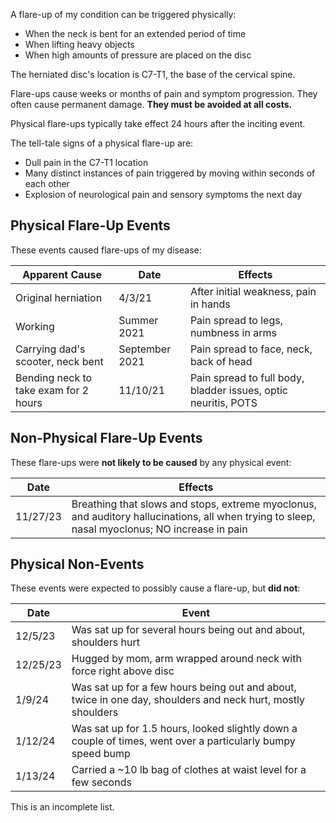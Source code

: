 A flare-up of my condition can be triggered physically:

- When the neck is bent for an extended period of time
- When lifting heavy objects
- When high amounts of pressure are placed on the disc

The herniated disc's location is C7-T1, the base of the cervical spine.

Flare-ups cause weeks or months of pain and symptom progression. They often cause permanent damage. **They must be avoided at all costs.**

Physical flare-ups typically take effect 24 hours after the inciting event.

The tell-tale signs of a physical flare-up are:

- Dull pain in the C7-T1 location
- Many distinct instances of pain triggered by moving within seconds of each other
- Explosion of neurological pain and sensory symptoms the next day

## Physical Flare-Up Events

These events caused flare-ups of my disease:

| Apparent Cause                        | Date           | Effects                                                        |
| ------------------------------------- | -------------- | -------------------------------------------------------------- |
| Original herniation                   | 4/3/21         | After initial weakness, pain in hands                          |
| Working                               | Summer 2021    | Pain spread to legs, numbness in arms                          |
| Carrying dad's scooter, neck bent     | September 2021 | Pain spread to face, neck, back of head                        |
| Bending neck to take exam for 2 hours | 11/10/21       | Pain spread to full body, bladder issues, optic neuritis, POTS |

## Non-Physical Flare-Up Events

These flare-ups were **not likely to be caused** by any physical event:

| Date     | Effects                                                                                                                                        |
| -------- | ---------------------------------------------------------------------------------------------------------------------------------------------- |
| 11/27/23 | Breathing that slows and stops, extreme myoclonus, and auditory hallucinations, all when trying to sleep, nasal myoclonus; NO increase in pain |

## Physical Non-Events

These events were expected to possibly cause a flare-up, but **did not**:

| Date | Event |
| ---- | ---- |
| 12/5/23 | Was sat up for several hours being out and about, shoulders hurt |
| 12/25/23 | Hugged by mom, arm wrapped around neck with force right above disc |
| 1/9/24 | Was sat up for a few hours being out and about, twice in one day, shoulders and neck hurt, mostly shoulders |
| 1/12/24 | Was sat up for 1.5 hours, looked slightly down a couple of times, went over a particularly bumpy speed bump |
| 1/13/24 | Carried a ~10 lb bag of clothes at waist level for a few seconds |
This is an incomplete list.